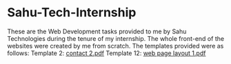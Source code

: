 # Sahu-Tech-Internship

These are the Web Development tasks provided to me by Sahu Technologies during the tenure of my internship. The whole front-end of the websites were created by me from scratch. The templates provided were as follows:
Template 2:
[contact 2.pdf](https://github.com/iisshaa/Sahu-Tech-Internship/files/7590644/contact.2.pdf)
Template 12:
[web page layout 1.pdf](https://github.com/iisshaa/Sahu-Tech-Internship/files/7590657/web.page.layout.1.pdf)

